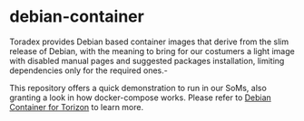 # debian-container

Toradex provides Debian based container images that derive from the slim release of Debian, with the meaning to bring for our costumers a light image with disabled manual pages and suggested packages installation, limiting dependencies only for the required ones.-

This repository offers a quick demonstration to run in our SoMs, also granting a look in how docker-compose works. Please refer to [Debian Container for Torizon](https://developer.toradex.com/knowledge-base/debian-container-for-torizon) to learn more.